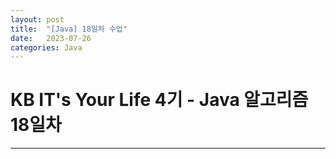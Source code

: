 ```yaml
---
layout: post
title:  "[Java] 18일차 수업"
date:   2023-07-26
categories: Java
---
```

# KB IT's Your Life 4기 - Java 알고리즘 18일차

--- 

### 
